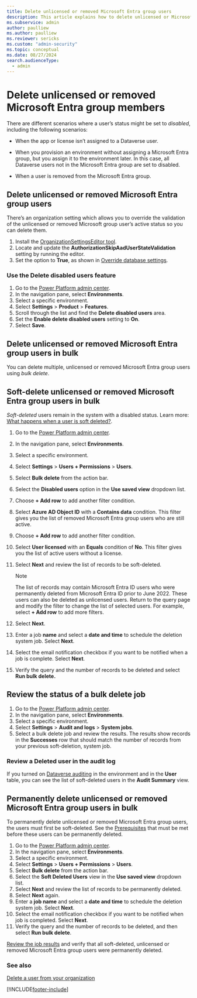 ```yaml
---
title: Delete unlicensed or removed Microsoft Entra group users 
description: This article explains how to delete unlicensed or Microsoft Entra group users who are no longer in the group from an environment in Microsoft Power Platform admin center.
ms.subservice: admin
author: paulliew
ms.author: paulliew
ms.reviewer: sericks
ms.custom: "admin-security"
ms.topic: conceptual
ms.date: 08/27/2024
search.audienceType: 
  - admin
---
```


# Delete unlicensed or removed Microsoft Entra group members 

There are different scenarios where a user’s status might be set to _disabled_, including the following scenarios:

-	When the app or license isn’t assigned to a Dataverse user. 

-	When you provision an environment without assigning a Microsoft Entra group, but you assign it to the environment later. In this case, all Dataverse users not in the Microsoft Entra group are set to disabled. 

-	When a user is removed from the Microsoft Entra group.


## Delete unlicensed or removed Microsoft Entra group users
There’s an organization setting which allows you to override the validation of the unlicensed or removed Microsoft group user’s active status so you can delete them.

1.	Install the [OrganizationSettingsEditor tool](environment-database-settings.md#install-the-organizationsettingseditor-tool).
1.	Locate and update the **AuthorizationSkipAadUserStateValidation** setting by running the editor.
1.	Set the option to **True**, as shown in [Override database settings](environment-database-settings.md#override-database-settings).

### Use the Delete disabled users feature

1.	Go to the [Power Platform admin center](https://admin.powerplatform.microsoft.com/).
1.	In the navigation pane, select **Environments**.
1.	Select a specific environment.
1.	Select **Settings** > **Product** > **Features**.
1.	Scroll through the list and find the **Delete disabled users** area.
1.	Set the **Enable delete disabled users** setting to **On**.
1.	Select **Save**.

## Delete unlicensed or removed Microsoft Entra group users in bulk
You can delete multiple, unlicensed or removed Microsoft Entra group users using _bulk delete_.

## Soft-delete unlicensed or removed Microsoft Entra group users in bulk
_Soft-deleted_ users remain in the system with a disabled status. Learn more: [What happens when a user is soft deleted?](delete-users.md#what-happens-when-a-user-is-soft-deleted).

1.	Go to the [Power Platform admin center](https://admin.powerplatform.microsoft.com/).
1.	In the navigation pane, select **Environments**.
1.	Select a specific environment.
1.	Select **Settings** > **Users + Permissions** > **Users**.
1.	Select **Bulk delete** from the action bar. 
1.	Select the **Disabled users** option in the **Use saved view** dropdown list.
1.	Choose **+ Add row** to add another filter condition.
1.	Select **Azure AD Object ID** with a **Contains data** condition. This filter gives you the list of removed Microsoft Entra group users who are still active.
1.	Choose **+ Add row** to add another filter condition.
1.	Select **User licensed** with an **Equals** condition of **No**. This filter gives you the list of active users without a license. 
1.	Select **Next** and review the list of records to be soft-deleted.

    > [!Note]
    > The list of records may contain Microsoft Entra ID users who were permanently deleted from Microsoft Entra ID prior to June 2022. These users can also be deleted as unlicensed users. 
    Return to the query page and modify the filter to change the list of selected users. For example, select **+ Add row** to add more filters.
    
1.	Select **Next**.
1.	Enter a job **name** and select a **date and time** to schedule the deletion system job. Select **Next**.
1.	Select the email notification checkbox if you want to be notified when a job is complete. Select **Next**.
1.	Verify the query and the number of records to be deleted and select **Run bulk delete.**

## Review the status of a bulk delete job

1.	Go to the [Power Platform admin center](https://admin.powerplatform.microsoft.com/).
1.	In the navigation pane, select **Environments**.
1.	Select a specific environment.
1.	Select **Settings** > **Audit and logs** > **System jobs**.
1.	Select a bulk delete job and review the results. The results show records in the **Successes** row that should match the number of records from your previous soft-deletion, system job.

### Review a Deleted user in the audit log

If you turned on [Dataverse auditing](manage-dataverse-auditing.md) in the environment and in the **User** table, you can see the list of soft-deleted users in the **Audit Summary** view. 

## Permanently delete unlicensed or removed Microsoft Entra group users in bulk
To permanently delete unlicensed or removed Microsoft Entra group users, the users must first be soft-deleted. See the [Prerequisites](delete-users.md#prerequisites) that must be met before these users can be permanently deleted.

1.	Go to the [Power Platform admin center](https://admin.powerplatform.microsoft.com/).
1.	In the navigation pane, select **Environments**.
1.	Select a specific environment.
1.	Select **Settings** > **Users + Permissions** > **Users**.
1.	Select **Bulk delete** from the action bar. 
1.	Select the **Soft Deleted Users** view in the **Use saved view** dropdown list.
1.	Select **Next** and review the list of records to be permanently deleted.
1.	Select **Next** again.
1.	Enter a **job name** and select a **date and time** to schedule the deletion system job. Select **Next**.
1.	Select the email notification checkbox if you want to be notified when job is completed. Select **Next**.
1.	Verify the query and the number of records to be deleted, and then select **Run bulk delete**.

[Review the job results](delete-stub-users.md#review-the-status-of-bulk-delete-job ) and verify that all soft-deleted, unlicensed or removed Microsoft Entra group users were permanently deleted.

### See also

[Delete a user from your organization](/microsoft-365/admin/add-users/delete-a-user?view=o365-worldwide&preserve-view=true) <br />

[!INCLUDE[footer-include](../includes/footer-banner.md)]
